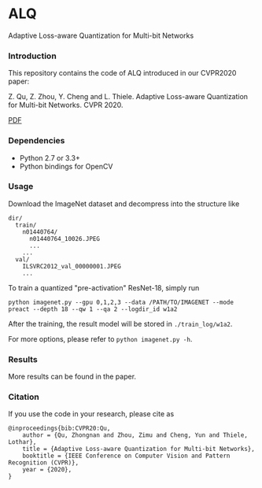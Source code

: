 # ALQ

Adaptive Loss-aware Quantization for Multi-bit Networks

### Introduction
This repository contains the code of ALQ introduced in our CVPR2020 paper:

Z. Qu, Z. Zhou, Y. Cheng and L. Thiele. Adaptive Loss-aware Quantization for Multi-bit Networks. CVPR 2020. 

[PDF](https://arxiv.org/pdf/1912.08883.pdf)

### Dependencies

+ Python 2.7 or 3.3+
+ Python bindings for OpenCV


### Usage

Download the ImageNet dataset and decompress into the structure like

    dir/
      train/
        n01440764/
          n01440764_10026.JPEG
          ...
        ...
      val/
        ILSVRC2012_val_00000001.JPEG
        ...

To train a quantized "pre-activation" ResNet-18, simply run

    python imagenet.py --gpu 0,1,2,3 --data /PATH/TO/IMAGENET --mode preact --depth 18 --qw 1 --qa 2 --logdir_id w1a2 

After the training, the result model will be stored in `./train_log/w1a2`.

For more options, please refer to `python imagenet.py -h`. 

### Results

More results can be found in the paper.

### Citation
If you use the code in your research, please cite as

    @inproceedings{bib:CVPR20:Qu,
        author = {Qu, Zhongnan and Zhou, Zimu and Cheng, Yun and Thiele, Lothar},
        title = {Adaptive Loss-aware Quantization for Multi-bit Networks},
        booktitle = {IEEE Conference on Computer Vision and Pattern Recognition (CVPR)},
        year = {2020},
    }
